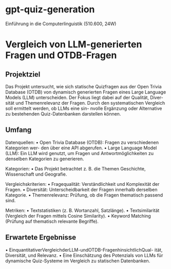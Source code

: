 # gpt-quiz-generation
Einführung in die Computerlinguistik (510.600, 24W)

# Vergleich von LLM-generierten Fragen und OTDB-Fragen

## Projektziel

Das Projekt untersucht, wie sich statische Quizfragen aus der Open Trivia Database (OTDB) von dynamisch generierten Fragen eines Large Language Models (LLM) unterscheiden. Der Fokus liegt dabei auf der Qualität, Diver- sität und Themenrelevanz der Fragen.
Durch den systematischen Vergleich soll ermittelt werden, ob LLMs eine sin- nvolle Ergänzung oder Alternative zu bestehenden Quiz-Datenbanken darstellen können.

## Umfang

Datenquellen:
• Open Trivia Database (OTDB): Fragen zu verschiedenen Kategorien wer- den über eine API abgerufen.
• Large Language Model (LLM): Ein LLM wird genutzt, um Fragen und Antwortmöglichkeiten zu denselben Kategorien zu generieren.

Kategorien:
• Das Projekt betrachtet z. B. die Themen Geschichte, Wissenschaft und Geografie.

Vergleichskriterien:
• Fragequalität: Verständlichkeit und Komplexität der Fragen.
• Diversität: Unterscheidbarkeit der Fragen innerhalb derselben Kategorie. 
• Themenrelevanz: Prüfung, ob die Fragen thematisch passend sind.

Metriken:
• Textstatistiken (z. B. Wortanzahl, Satzlänge).
• Textsimilarität (Vergleich der Fragen mittels Cosine Similarity). 
• Keyword Matching (Prüfung auf thematisch relevante Begriffe).

## Erwartete Ergebnisse

• EinquantitativerVergleichderLLM-undOTDB-FragenhinsichtlichQual- ität, Diversität, und Relevanz.
• Eine Einschätzung des Potenzials von LLMs für dynamische Quiz-Systeme im Vergleich zu statischen Datenbanken.